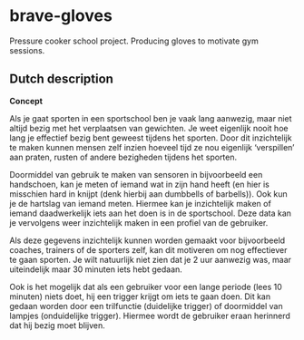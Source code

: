 # brave-gloves
Pressure cooker school project. Producing gloves to motivate gym sessions.

## Dutch description

**Concept**

Als je gaat sporten in een sportschool ben je vaak lang aanwezig, maar niet altijd bezig met het verplaatsen
van gewichten. Je weet eigenlijk nooit hoe lang je effectief bezig bent geweest tijdens het sporten. Door dit
inzichtelijk te maken kunnen mensen zelf inzien hoeveel tijd ze nou eigenlijk ‘verspillen’ aan praten, rusten of
andere bezigheden tijdens het sporten.
 
Doormiddel van gebruik te maken van sensoren in bijvoorbeeld een handschoen, kan je meten of iemand wat
in zijn hand heeft (en hier is misschien hard in knijpt (denk hierbij aan dumbbells of barbells)). Ook kun je de
hartslag van iemand meten. Hiermee kan je inzichtelijk maken of iemand daadwerkelijk iets aan het doen is in
de sportschool. Deze data kan je vervolgens weer inzichtelijk maken in een profiel van de gebruiker.
 
Als deze gegevens inzichtelijk kunnen worden gemaakt voor bijvoorbeeld coaches, trainers of de sporters zelf,
kan dit motiveren om nog effectiever te gaan sporten. Je wilt natuurlijk niet zien dat je 2 uur aanwezig was, maar
uiteindelijk maar 30 minuten iets hebt gedaan.
 
Ook is het mogelijk dat als een gebruiker voor een lange periode (lees 10 minuten) niets doet, hij een trigger krijgt
om iets te gaan doen. Dit kan gedaan worden door een trilfunctie (duidelijke trigger) of doormiddel van lampjes
(onduidelijke trigger). Hiermee wordt de gebruiker eraan herinnerd dat hij bezig moet blijven.
